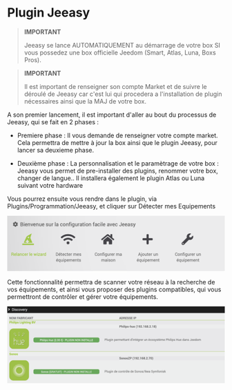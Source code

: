 # Plugin Jeeasy


>**IMPORTANT**
>
> Jeeasy se lance AUTOMATIQUEMENT au démarrage de votre box SI vous possedez une box officielle Jeedom (Smart, Atlas, Luna, Boxs Pros).

>**IMPORTANT**
>
> Il est important de renseigner son compte Market et de suivre le déroulé de Jeeasy car c'est lui qui procedera a l'installation de plugin nécessaires ainsi que la MAJ de votre box.




A son premier lancement, il est important d'aller au bout du processus de Jeeasy, qui se fait en 2 phases :


- Premiere phase : Il vous demande de renseigner votre compte market. Cela permettra de mettre à jour la box ainsi que le plugin Jeeasy, pour lancer sa deuxieme phase.

- Deuxième phase : La personnalisation et le paramètrage de votre box : Jeeasy vous permet de pre-installer des plugins, renommer votre box, changer de langue.. Il installera également le plugin Atlas ou Luna suivant votre hardware



Vous pourrez ensuite vous rendre dans le plugin, via Plugins/Programmation/Jeeasy, et cliquer sur Détecter mes Equipements

![menu Jeeasy](../images/menuJeeasy.png)


Cette fonctionnalité permettra de scanner votre réseau à la recherche de vos équipements, et ainsi vous proposer des plugins compatibles, qui vous permettront de contrôler et gérer votre équipements.

![Decouverte Network](../images/networkdiscover.png)





